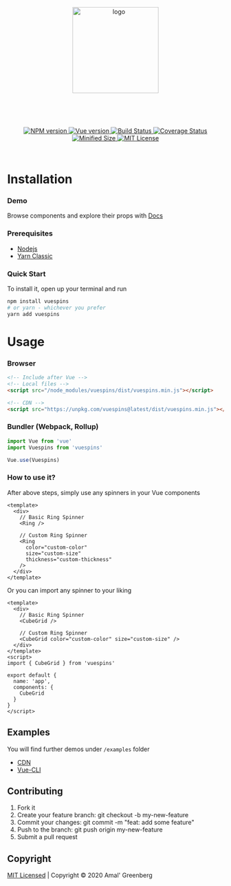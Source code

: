 <br>
<br>
<p align="center">
  <a href="https://github.com/pwndex/vue-css-spinners" target="_blank">
    <img width="200" src="https://user-images.githubusercontent.com/65390434/91702828-ba34da80-eb92-11ea-9064-92535e283b99.png" alt="logo">
  </a>
</p>
<br>
<br>
<br>

<p align="center">
  <a href="https://www.npmjs.com/package/vuespins">
    <img src="https://img.shields.io/npm/v/vuespins.svg" alt="NPM version" />
  </a>
  <a href="https://vuejs.org">
    <img src="https://img.shields.io/badge/vue-2.x-brightgreen.svg" alt="Vue version" />
  </a>
  <a href="https://travis-ci.com/pwndex/vuespins">
    <img src="https://travis-ci.com/pwndex/vuespins.svg?branch=master" alt="Build Status" />
  </a>
  <a href="https://coveralls.io/github/pwndex/vuespins?branch=master">
    <img src="https://coveralls.io/repos/github/pwndex/vuespins/badge.svg?branch=master" alt="Coverage Status" />
  </a>
  <a href="https://bundlephobia.com/result?p=vuespins@latest">
    <img src="https://img.shields.io/bundlephobia/min/vuespins@latest.svg" alt="Minified Size" />
  </a>
  <a href="https://github.com/pwndex/vuespins/blob/master/LICENSE">
    <img src="https://img.shields.io/npm/l/vuespins.svg" alt="MIT License" />
  </a>
</p>
<br>

# Installation

### Demo

Browse components and explore their props with [Docs](https://pwndex.github.io/vuespins)

### Prerequisites

- [Nodejs](https://nodejs.org/en/)
- [Yarn Classic](https://classic.yarnpkg.com/en/)

### Quick Start

To install it, open up your terminal and run

```sh
npm install vuespins
# or yarn - whichever you prefer
yarn add vuespins
```

# Usage

### Browser

```html
<!-- Include after Vue -->
<!-- Local files -->
<script src="/node_modules/vuespins/dist/vuespins.min.js"></script>

<!-- CDN -->
<script src="https://unpkg.com/vuespins@latest/dist/vuespins.min.js"></script>
```

### Bundler (Webpack, Rollup)

```js
import Vue from 'vue'
import Vuespins from 'vuespins'

Vue.use(Vuespins)
```

### How to use it?

After above steps, simply use any spinners in your Vue components

```vue
<template>
  <div>
    // Basic Ring Spinner
    <Ring />

    // Custom Ring Spinner
    <Ring
      color="custom-color"
      size="custom-size"
      thickness="custom-thickness"
    />
  </div>
</template>
```

Or you can import any spinner to your liking

```vue
<template>
  <div>
    // Basic Ring Spinner
    <CubeGrid />

    // Custom Ring Spinner
    <CubeGrid color="custom-color" size="custom-size" />
  </div>
</template>
<script>
import { CubeGrid } from 'vuespins'

export default {
  name: 'app',
  components: {
    CubeGrid
  }
}
</script>
```

## Examples

You will find further demos under `/examples` folder

- [CDN](./examples/cdn)
- [Vue-CLI](./examples/vcli)

## Contributing

1. Fork it
2. Create your feature branch: git checkout -b my-new-feature
3. Commit your changes: git commit -m "feat: add some feature"
4. Push to the branch: git push origin my-new-feature
5. Submit a pull request

## Copyright

[MIT Licensed](https://github.com/pwndex/vuespins/blob/master/LICENSE) | Copyright © 2020 Amal' Greenberg
